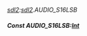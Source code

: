 _[sdl2](../../modules/sdl2/sdl2-module.md):[sdl2](../../modules/sdl2/sdl2-module.md).AUDIO\_S16LSB_
##### Const AUDIO\_S16LSB:[Int](../../modules/wonkey/wonkey-types-int.md)
